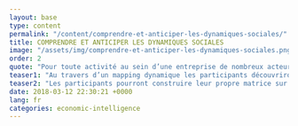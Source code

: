 ```yaml
---
layout: base
type: content
permalink: "/content/comprendre-et-anticiper-les-dynamiques-sociales/"
title: COMPRENDRE ET ANTICIPER LES DYNAMIQUES SOCIALES
image: "/assets/img/comprendre-et-anticiper-les-dynamiques-sociales.png"
order: 2
quote: "Pour toute activité au sein d’une entreprise de nombreux acteurs, parfois cachés ou méconnus, impactent, en positif ou en négatif, la réalisation de l’activité professionnelle."
teaser1: "Au travers d’un mapping dynamique les participants découvriront comment reconnaître chacun des acteurs et à identifier leur niveau d’engagement grâce à la matrice socio-dynamique. Ils seront initiés aux mécaniques d’influence et à leurs dynamiques sociales."
teaser2: "Les participants pourront construire leur propre matrice sur la base d’un projet en cours dans leur entreprise et developperont une stratégie de gestion pour : challenger leur leadership, se servir des levier d’évolution sociale  et convaincre les acteurs hésitants."
date: 2018-03-12 22:30:21 +0000
lang: fr
categories: economic-intelligence
---
```

